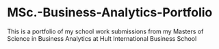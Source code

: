 # MSc.-Business-Analytics-Portfolio
This is a portfolio of my school work submissions from my Masters of Science in Business Analytics at Hult International Business School
